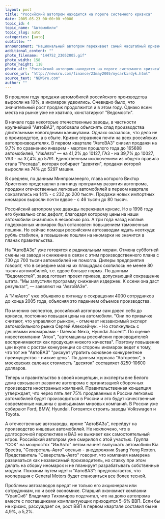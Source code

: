 ```yaml
---
layout: post
title: "Российский автопром находится на пороге системного кризиса"
date: 2005-05-23 00:00:00 +0000
topic_id: 4
topic_name: "Автомобили"
topic_slug: auto
categories: [auto]
subtitle: ""
announcement: "Национальный автопром переживает самый масштабный кризис сбыта за последние годы. Непрерывный рост цен с 1998 года привел к тому, что теперь дешевые иномарки отнимают рынок у подорожавших отечественных авто. За первый квартал 2005 года продажи российских автомобилей упали на 14%, в то время как иномарок увеличились в полтора раза."
additional_content: ""
photo_filename: "144752_23052005.gif"
photo_width: 158
photo_height: 118
photo_alt: "Российский автопром находится на пороге системного кризиса"
source_url: "http://newsru.com/finance/23may2005/mycarkirdyk.html"
source_text: "NEWSru.com"
author: ""
---
```

В прошлом году продажи автомобилей российского производства выросли на 10%, а иномарок удвоились. Очевидно было, что значительный рост продаж продолжится и в этом году. Однако всем места на рынке уже не хватило, констатируют "Ведомости".

В начале года некоторые отечественные заводы, в частности крупнейший "АвтоВАЗ", пробовали объяснять спад производства длительными новогодними каникулами. Однако оказалось, что дело не в производстве, а в сбыте. Кризис отразился почти на всех российских автопроизводителях. В первом квартале "АвтоВАЗ" снизил продажи на 9,7% по сравнению январем - мартом прошлого года до 165688 автомобилей, "ИжАвто" &mdash; на 41,2% до 10127, ГАЗ - на 39,7% до 10027, УАЗ - на 37,4% до 5791. Единственным исключением из общего правила стала "Рослада", которая собирает "девятки", продажи которой выросли на 74% до 5297 машин.

В среднем, по данным Минпромэнерго, глава которого Виктор Христенко представлял в пятницу программу развития автопрома, продажи отечественных легковых автомобилей в первом квартале сократились на 14% - с 232 до 200 тысяч. Продажи новых импортных иномарок выросли почти вдвое - с 46 тысяч до 80 тысяч.

Российский автопром уже дважды переживал кризис. Но в 1998 году его буквально спас дефолт, благодаря которому цены на наши автомобили снизились в несколько раз. А три года назад наплыв подержанных иномарок был остановлен повышением таможенных пошлин. Но сейчас помощи российским автозаводам ждать неоткуда: рубль стабилен, а повышение пошлин на иномарки не значится в планах правительства.

На "АвтоВАЗе" уже готовятся к радикальным мерам. Отмена субботней смены на заводе и снижение в связи с этим производственного плана с 730 до 700 тысяч автомобилей не помогла. Дилеры предприятия говорят, что в середине мая на их площадках скопилось не менее 80 тысяч автомобилей, т.е. вдвое больше нормы. По данным "Ведомостей", завод готовит проект приказа, допускающий сокращение штата. "Мы запустили программу снижения издержек. К осени она даст результат", &mdash; заявляют на "АвтоВАЗе".

А "ИжАвто" уже объявило в пятницу о сокращении 4000 сотрудников до конца 2005 года, объясняя это падением объемов производства.

По мнению экспертов, российский автопром сам довел себя до кризиса, постоянно повышая цены на автомобили. "Они по привычке считают, что управляют рынком, - отмечает независимый эксперт автомобильного рынка Сергей Алексейчук. - Но столкнулись с дешевыми иномарками - Daewoo Nexia, Hyundai Accent". По оценке инвесткомпании "Атон", "автомашины российских производителей воспринимаются как продукция низкого качества". Поэтому повышение цен вкупе с ростом конкуренции со стороны иномарок ведет к тому, что тот же "АвтоВАЗ" "рискует утратить основное конкурентное преимущество - низкие цены". По данным журнала "Авторевю", в московских салонах стоимость "десяток" составляет 8250-10600 долларов.

Теперь и правительство в своей концепции, и эксперты вне Белого дома связывают развитие автопрома с организацией сборочных производств иностранных компаний. Правительственная концепция утверждает, что через пять лет 75% продаваемых в России легковых автомобилей будет производиться в России и это будут качественные современные машины с шильдиками мировых компаний. В России уже собирают Ford, BMW, Hyundai. Готовятся строить заводы Volkswagen и Toyota.

А отечественные автозаводы, кроме "АвтоВАЗа", перейдут на производство нишевых автомобилей. Не исключено, что в долгосрочной перспективе и ВАЗ не выживет как самостоятельный игрок. Российский автопром уже смирился с этой участью. Группа "СОК" на мощностях "ИжАвто" летом начнет выпускать автомобили Kia Spectra, "Северсталь-Авто" осенью - внедорожник Ssang Yong Rexton. Представитель "Северсталь-Авто" говорит, что компания намерена развиваться как независимый производитель, но ставку при этом делать на сборку иномарок и не планирует разрабатывать собственные модели. Похожим путем идет и "АвтоВАЗ": предполагается, что кооперация с General Motors будет становиться все более тесной.

Проблемы автозаводов вредят не только его акционерам или сотрудникам, но и всей экономике. Старший экономист компании "УралСиб" Владимир Тихомиров подсчитал, что на долю автопрома вместе с поставщиками комплектующих приходится 5-6% ВВП. Если бы не кризис, рассуждает он, рост ВВП в первом квартале составил бы не 4,9%, а 5,2%.
